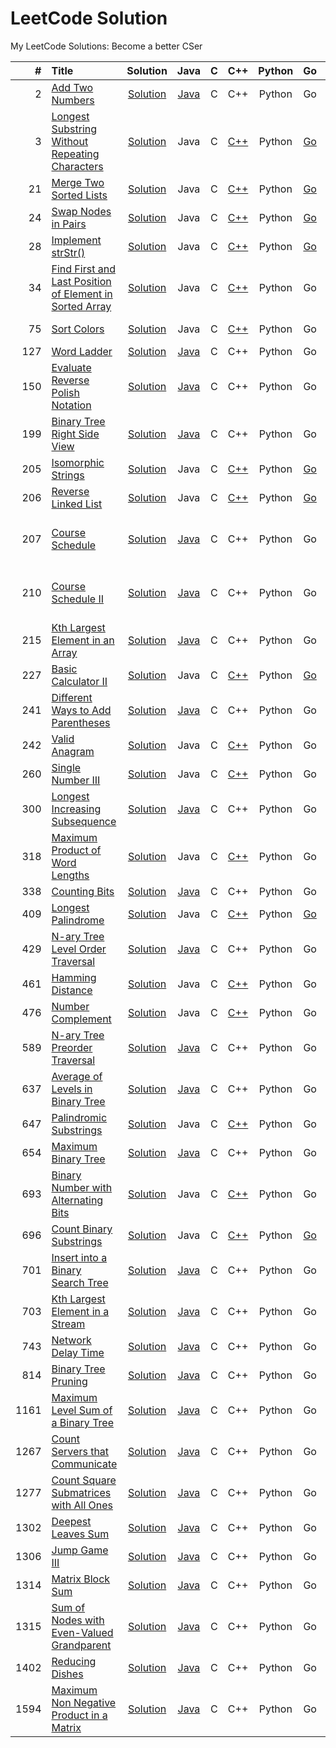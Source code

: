 LeetCode Solution
========
My LeetCode Solutions: Become a better CSer
 
| # | Title | Solution | Java | C | C++ | Python | Go | JS | Difficulty | Tags |
|--:|:------|:--------:|:-:|:---:|:----:|:------:|:--:|:--:|:----------:|:----:|
| 2 | [Add Two Numbers](https://leetcode.com/problems/add-two-numbers/) | [Solution](./solution/2.Add-Two-Numbers.md) | [Java](./solution/2.Add-Two-Numbers.md#java) | C | C++ | Python | Go | JS | Medium | Linked List |
| 3 | [Longest Substring Without Repeating Characters](https://leetcode.com/problems/ongest-substring-without-repeating-characters/) | [Solution](./solution/3.Longest-Substring-Without-Repeating-Characters.md) | Java | C | [C++](./solution/3.Longest-Substring-Without-Repeating-Characters.md#c-1) | Python | [Go](./solution/3.Longest-Substring-Without-Repeating-Characters.md#go) | JS | Medium | String, Hash Table |
| 21 | [Merge Two Sorted Lists](https://leetcode.com/problems/merge-two-sorted-lists/) | [Solution](./solution/21.Merge-Two-Sorted-Lists.md) | Java | C | [C++](./solution/21.Merge-Two-Sorted-Lists.md#c-1) | Python | [Go](./solution/21.Merge-Two-Sorted-Lists.md#go) | JS | Easy | Linked List |
| 24 | [Swap Nodes in Pairs](https://leetcode.com/problems/swap-nodes-in-pairs/) | [Solution](./solution/24.Swap-Nodes-in-Pairs.md) | Java | C | [C++](./solution/24.Swap-Nodes-in-Pairs.md#c-1) | Python | [Go](./solution/24.Swap-Nodes-in-Pairs.md#go) | JS | Medium | Linked List |
| 28 | [Implement strStr()](https://leetcode.com/problems/implement-strstr/) | [Solution](./solution/28.Implement-strStr().md) | Java | C | [C++](./solution/28.Implement-strStr().md#c-1) | Python | [Go](./solution/28.Implement-strStr().md#go) | JS | Easy | String |
| 34 | [Find First and Last Position of Element in Sorted Array](https://leetcode.com/problems/find-first-and-last-position-of-element-in-sorted-array/) | [Solution](./solution/34.Find-First-and-Last-Position-of-Element-in-Sorted-Array.md) | Java | C | [C++](./solution/34.Find-First-and-Last-Position-of-Element-in-Sorted-Array.md#cpp) | Python | Go | JS | Medium | Array, Binary Search |
| 75 | [Sort Colors](https://leetcode.com/problems/sort-colors/) | [Solution](./solution/75.Sort-Colors.md) | Java | C | [C++](./solution/75.Sort-Colors.md#cpp) | Python | Go | JS | Medium | Array, Pointers |
| 127 | [Word Ladder](https://leetcode.com/problems/word-ladder/) | [Solution](./solution/127.Word-Ladder.md) | [Java](./solution/127.Word-Ladder.md#java) | C | C++ | Python | Go | JS | Medium | Graph, BFS |
| 150 | [Evaluate Reverse Polish Notation](https://leetcode.com/problems/evaluate-reverse-polish-notation/) | [Solution](./solution/150.Evaluate-Reverse-Polish-Notation.md) | [Java](./solution/150.Evaluate-Reverse-Polish-Notation.md#java) | C | C++ | Python | Go | JS | Medium | Stack |
| 199 | [Binary Tree Right Side View](https://leetcode.com/problems/binary-tree-right-side-view/) | [Solution](./solution/199.Binary-Tree-Right-Side-View.md) |  [Java](./solution/199.Binary-Tree-Right-Side-View.md#java) | C | C++ | Python | Go | JS | Medium | Tree, BFS, DFS |
| 205 | [Isomorphic Strings](https://leetcode.com/problems/isomorphic-strings/) | [Solution](./solution/205.Isomorphic-Strings.md) | Java | C | [C++](./solution/205.Isomorphic-Strings.md#c-1) | Python | [Go](./solution/205.Isomorphic-Strings.md#go) | JS | Easy | String, Map |
| 206 | [Reverse Linked List](https://leetcode.com/problems/reverse-linked-list/) | [Solution](./solution/206.Reverse-Linked-List.md) | Java | C | [C++](./solution/206.Reverse-Linked-List.md#c-1) | Python | [Go](./solution/206.Reverse-Linked-List.md#go) | JS | Easy | Linked List |
| 207 | [Course Schedule](https://leetcode.com/problems/course-schedule/) | [Solution](./solution/207.Course-Schedule.md) | [Java](./solution/207.Course-Schedule.md#java) | C | C++ | Python | Go | JS | Medium | Graph, BFS, DFS, Topological Sort |
| 210 | [Course Schedule II](https://leetcode.com/problems/course-schedule-ii/) | [Solution](./solution/210.Course-Schedule-II.md) | [Java](./solution/210.Course-Schedule-II.md#java) | C | C++ | Python | Go | JS | Medium | Graph, BFS, DFS, Topological Sort |
| 215 | [Kth Largest Element in an Array](https://leetcode.com/problems/kth-largest-element-in-an-array/) | [Solution](./solution/215.Kth-Largest-Element-in-an-Array.md) | [Java](./solution/215.Kth-Largest-Element-in-an-Array.md#java) | C | C++ | Python | Go | JS | Medium | Heap, Divide and Conquer |
| 227 | [Basic Calculator II](https://leetcode.com/problems/basic-calculator-ii/) | [Solution](./solution/227.Basic-Calculator-II.md) | Java | C | [C++](./solution/227.Basic-Calculator-II.md#c-1) | Python | [Go](./solution/227.Basic-Calculator-II.md#go) | JS | Medium | String, Stack |
| 241 | [Different Ways to Add Parentheses](https://leetcode.com/problems/different-ways-to-add-parentheses/) | [Solution](./solution/241.Different-Ways-to-Add-Parentheses.md) | [Java](./solution/241.Different-Ways-to-Add-Parentheses.md#java) | C | C++ | Python | Go | JS | Medium | Map, Divide and Conquer |
| 242 | [Valid Anagram](https://leetcode.com/problems/valid-anagram/) | [Solution](./solution/242.Valid-Anagram.md) | Java | C | [C++](./solution/242.Valid-Anagram.md#c-1) | Python | Go | JS | Easy | Hash Table, Sort, String |
| 260 | [Single Number III](https://leetcode.com/problems/single-number-iii/) | [Solution](./solution/260.Single-Number-III.md) | Java | C | [C++](./solution/260.Single-Number-III.md#cpp) | Python | Go | JS | Medium | Bit Manipulation |
| 300 | [Longest Increasing Subsequence](https://leetcode.com/problems/longest-increasing-subsequence/) | [Solution](./solution/300.Longest-Increasing-Subsequence.md) | [Java](./solution/300.Longest-Increasing-Subsequence.md#java) | C | C++ | Python | Go | JS | Medium | DP |
| 318 | [Maximum Product of Word Lengths](https://leetcode.com/problems/hamming-distance/) | [Solution](./solution/318.Maximum-Product-of-Word-Lengths.md) | Java | C | [C++](./solution/318.Maximum-Product-of-Word-Lengths.md#cpp) | Python | Go | JS | Medium | Bit Manipulation |
| 338 | [Counting Bits](https://leetcode.com/problems/counting-bits/) | [Solution](./solution/338.Counting-Bits.md) | [Java](./solution/338.Counting-Bits.md#java) | C | C++ | Python | Go | JS | Medium | DP |
| 409 | [Longest Palindrome](https://leetcode.com/problems/longest-palindrome/) | [Solution](./solution/409.Longest-Palindrome.md) | Java | C | [C++](./solution/409.Longest-Palindrome.md#c-1) | Python | [Go](./solution/409.Longest-Palindrome.md#go) | JS | Easy | String, Map |
| 429 | [N-ary Tree Level Order Traversal](https://leetcode.com/problems/n-ary-tree-level-order-traversal/) | [Solution](./solution/429.N-ary-Tree-Level-Order-Traversal.md) | [Java](./solution/429.N-ary-Tree-Level-Order-Traversal.md#java) | C | C++ | Python | Go | JS | Medium | Tree, DFS, BFS |
| 461 | [Hamming Distance](https://leetcode.com/problems/hamming-distance/) | [Solution](./solution/461.Hamming-Distance.md) | Java | C | [C++](./solution/461.Hamming-Distance.md#cpp) | Python | Go | JS | Easy | Bit Manipulation |
| 476 | [Number Complement](https://leetcode.com/problems/number-complement/) | [Solution](./solution/476.Number-Complement.md) | Java | C | [C++](./solution/476.Number-Complement.md#cpp) | Python | Go | JS | Easy | Bit Manipulation |
| 589 | [N-ary Tree Preorder Traversal](https://leetcode.com/problems/n-ary-tree-preorder-traversal/) | [Solution](./solution/589.N-ary-Tree-Preorder-Traversal.md) | [Java](./solution/589.N-ary-Tree-Preorder-Traversal.md#java) | C | C++ | Python | Go | JS | Easy | Tree, DFS |
| 637 | [Average of Levels in Binary Tree](https://leetcode.com/problems/average-of-levels-in-binary-tree/) | [Solution](./solution/637.Average-of-Levels-in-Binary-Tree.md) | [Java](./solution/637.Average-of-Levels-in-Binary-Tree.md#java) | C | C++ | Python | Go | JS | Medium | Tree, BFS |
| 647 | [Palindromic Substrings](https://leetcode.com/problems/palindromic-substrings/) | [Solution](./solution/647.Palindromic-Substrings.md) | Java | C | [C++](./solution/647.Palindromic-Substrings.md#c-1) | Python | Go | JS | Medium | String, DP |
| 654 | [Maximum Binary Tree](https://leetcode.com/problems/maximum-binary-tree/) | [Solution](./solution/654.Maximum-Binary-Tree.md) | [Java](./solution/654.Maximum-Binary-Tree.md#java) | C | C++ | Python | Go | JS | Medium | Tree |
| 693 | [Binary Number with Alternating Bits](https://leetcode.com/problems/binary-number-with-alternating-bits/) | [Solution](./solution/693.Binary-Number-with-Alternating-Bits.md) | Java | C | [C++](./solution/693.Binary-Number-with-Alternating-Bits.md#c-1) | Python | Go | JS | Easy | Bit Manipulation |
| 696 | [Count Binary Substrings](https://leetcode.com/problems/count-binary-substrings/) | [Solution](./solution/696.Count-Binary-Substrings.md) | Java | C | [C++](./solution/696.Count-Binary-Substrings.md#c-1) | Python | [Go](./solution/696.Count-Binary-Substrings.md#go) | JS | Easy | String |
| 701 | [Insert into a Binary Search Tree](https://leetcode.com/problems/insert-into-a-binary-search-tree/) | [Solution](./solution/701.Insert-into-a-Binary-Search-Tree.md) | [Java](./solution/701.Insert-into-a-Binary-Search-Tree.md#java) | C | C++ | Python | Go | JS | Medium | Tree |
| 703 | [Kth Largest Element in a Stream](https://leetcode.com/problems/kth-largest-element-in-a-stream/) | [Solution](./solution/703.Kth-Largest-Element-in-a-Stream.md) | [Java](./solution/703.Kth-Largest-Element-in-a-Stream.md#java) | C | C++ | Python | Go | JS | Easy | Heap |
| 743 | [Network Delay Time](https://leetcode.com/problems/network-delay-time/) | [Solution](./solution/743.Network-Delay-Time.md) | [Java](./solution/743.Network-Delay-Time.md#java) | C | C++ | Python | Go | JS | Medium | Graph |
| 814 | [Binary Tree Pruning](https://leetcode.com/problems/binary-tree-pruning/) | [Solution](./solution/814.Binary-Tree-Pruning.md) | [Java](./solution/814.Binary-Tree-Pruning.md#java) | C | C++ | Python | Go | JS | Medium | Tree, DFS |
| 1161 | [Maximum Level Sum of a Binary Tree](https://leetcode.com/problems/maximum-level-sum-of-a-binary-tree/) | [Solution](./solution/1161.Maximum-Level-Sum-of-a-Binary-Tree.md) | [Java](./solution/1161.Maximum-Level-Sum-of-a-Binary-Tree.md#java) | C | C++ | Python | Go | JS | Medium | Tree, BFS |
| 1267 | [Count Servers that Communicate](https://leetcode.com/problems/count-servers-that-communicate/) | [Solution](./solution/1267.Count-Servers-that-Communicate.md) | [Java](./solution/1267.Count-Servers-that-Communicate.md#java) | C | C++ | Python | Go | JS | Medium | Array, Graph |
| 1277 | [Count Square Submatrices with All Ones](https://leetcode.com/problems/count-square-submatrices-with-all-ones/) | [Solution](./solution/1277.Count-Square-Submatrices-with-All-Ones.md) | [Java](./solution/1277.Count-Square-Submatrices-with-All-Ones.md#java) | C | C++ | Python | Go | JS | Medium | Array, DP |
| 1302 | [Deepest Leaves Sum](https://leetcode.com/problems/deepest-leaves-sum/) | [Solution](./solution/1302.Deepest-Leaves-Sum.md) | [Java](./solution/1302.Deepest-Leaves-Sum.md#java) | C | C++ | Python | Go | JS | Medium | Tree, DFS, BFS |
| 1306 | [Jump Game III](https://leetcode.com/problems/jump-game-iii/) | [Solution](./solution/1306.Jump-Game-III.md) | [Java](./solution/1306.Jump-Game-III.md#java) | C | C++ | Python | Go | JS | Medium | Graph, DFS, BFS |
| 1314 | [Matrix Block Sum](https://leetcode.com/problems/matrix-block-sum/) | [Solution](./solution/1314.Matrix-Block-Sum.md) | [Java](./solution/1314.Matrix-Block-Sum.md#java) | C | C++ | Python | Go | JS | Medium | DP |
| 1315 | [Sum of Nodes with Even-Valued Grandparent](https://leetcode.com/problems/sum-of-nodes-with-even-valued-grandparent/) | [Solution](./solution/1315.Sum-of-Nodes-with-Even-Valued-Grandparent.md) | [Java](./solution/1315.Sum-of-Nodes-with-Even-Valued-Grandparent.md#java) | C | C++ | Python | Go | JS | Medium | Tree, DFS, BFS |
| 1402 | [Reducing Dishes](https://leetcode.com/problems/reducing-dishes/) | [Solution](./solution/1402.Reducing-Dishes.md) | [Java](./solution/1402.Reducing-Dishes.md#java) | C | C++ | Python | Go | JS | Hard | DP |
| 1594 | [Maximum Non Negative Product in a Matrix](https://leetcode.com/problems/maximum-non-negative-product-in-a-matrix/) | [Solution](./solution/1594.Maximum-Non-Negative-Product-in-a-Matrix.md) | [Java](./solution/1594.Maximum-Non-Negative-Product-in-a-Matrix.md#java) | C | C++ | Python | Go | JS | Medium | DP |
